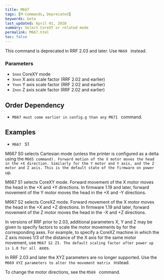 ```yaml
---
title: M667
tags: [M-Commands, Deprecated] 
keywords: beta 
last_updated: April 01, 2020 
summary: Select CoreXY or related mode 
permalink: M667.html
toc: false 
---
```



This command is deprecated in RRF 2.03 and later. Use ` M669  ` instead.

### Parameters

* `Snnn` CoreXY mode
* `Xnnn` X axis scale factor (RRF 2.02 and earlier)
* `Ynnn` Y axis scale factor (RRF 2.02 and earlier)
* `Znnn` Z axis scale factor (RRF 2.02 and earlier)

## Order Dependency

* ` M667 must come earlier in config.g than any M671  ` command.

## Examples

* ` M667  ` S1

M667 S0 selects Cartesian mode (unless the printer is configured as a delta using the ` M665 command). Forward motion of the X motor moves the head in the +X direction. Similarly for the Y motor and Y axis, and the Z motor and Z axis. This is the default state of the firmware on power  ` up.

M667 S1 selects CoreXY mode. Forward movement of the X motor moves the head in the +X and +Y directions. In firmware 1.19 and later, forward movement of the Y motor moves the head in the +X and -Y directions.

M667 S2 selects CoreXZ mode. Forward movement of the X motor moves the head in the +X and +Z directions. In firmware 1.19 and later, forward movement of the Z motor moves the head in the -X and +Z directions.

In versions of RRF prior to 2.03, additional parameters X, Y and Z may be given to specify factors to scale the motor movements by for the corresponding axes. For example, to specify a CoreXZ machine in which the Z axis moves 1/3 of the distance of the X axis for the same motor movement, use ` M667 S2 Z3. The default scaling factor after power up is 1.0 for all  ` axes.

In RRF 2.03 and later the XYZ parameters are no longer supported. Use the ` M669 XYZ parameters to alter the movement matrix  ` instead.

To change the motor directions, see the ` M569  ` command.

